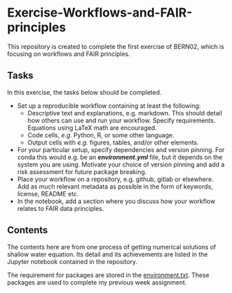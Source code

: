 # Exercise-Workflows-and-FAIR-principles
This repository is created to complete the first exercise of BERN02, which is focusing on workflows and FAIR principles.

## Tasks
In this exercise, the tasks below should be completed.
- Set up a reproducible workflow containing at least the following:
    - Descriptive text and explanations, e.g. markdown. This should detail how others can use and run your workflow. Specify requirements. Equations using LaTeX math are encouraged.
    - Code cells, *e.g.* Python, R, or some other language.
    - Output cells with *e.g.* figures, tables, and/or other elements.
- For your particular setup, specify dependencies and version pinning. For conda this would e.g. be an ***environment.yml*** file, but it depends on the system you are using. Motivate your choice of version pinning and add a risk assessment for future package breaking.
- Place your workflow on a repository, e.g. github, gitlab or elsewhere. Add as much relevant metadata as possible in the form of keywords, license, README etc.
- In the notebook, add a section where you discuss how your workflow relates to FAIR data principles.

## Contents
The contents here are from one process of getting numerical solutions of shallow water equation. Its detail and its achievements are listed in the Jupyter notebook contained in the repository.

The requirement for packages are stored in the [environment.txt](environment.txt).  These packages are used to complete my previous week assignment. 



